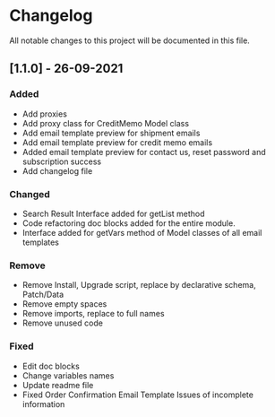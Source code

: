# Changelog
All notable changes to this project will be documented in this file.

## [1.1.0] - 26-09-2021
### Added
- Add proxies
- Add proxy class for CreditMemo Model class
- Add email template preview for shipment emails
- Add email template preview for credit memo emails
- Added email template preview for contact us, reset password and subscription success
- Add changelog file

### Changed
- Search Result Interface added for getList method
- Code refactoring doc blocks added for the entire module.
- Interface added for getVars method of Model classes of all email templates

### Remove
- Remove Install, Upgrade script, replace by declarative schema, Patch/Data
- Remove empty spaces
- Remove imports, replace to full names
- Remove unused code

### Fixed
- Edit doc blocks
- Change variables names
- Update readme file
- Fixed Order Confirmation Email Template Issues of incomplete information
